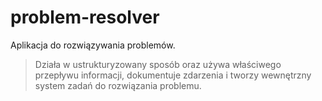 # problem-resolver

Aplikacja do rozwiązywania problemów.

> Działa w ustrukturyzowany sposób oraz używa właściwego przepływu informacji, dokumentuje zdarzenia i tworzy wewnętrzny system zadań do rozwiązania problemu.

